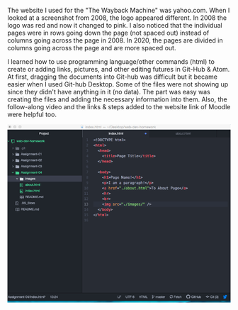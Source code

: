 The website I used for the "The Wayback Machine" was yahoo.com. When I looked at a screenshot from 2008, the logo appeared different. In 2008 the logo was red and now it changed to pink. I also noticed that the individual pages were in rows going down the page (not spaced out) instead of columns going across the page in 2008. In 2020, the pages are divided in columns going across the page and are more spaced out.

I learned how to use programming language/other commands (html) to create or adding links, pictures, and other editing futures in Git-Hub & Atom. At first, dragging the documents into Git-hub was difficult but it became easier when I used Git-hub Desktop. Some of the files were not showing up since they didn't have anything in it (no data). The part was easy was creating the files and adding the necessary information into them. Also, the follow-along video and the links & steps added to the website link of Moodle were helpful too.

![My Screenshot](./images/screenshot.png)
